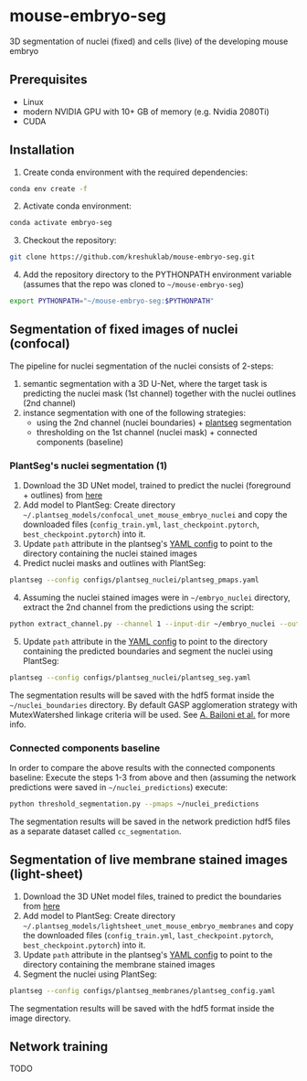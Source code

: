 # mouse-embryo-seg
3D segmentation of nuclei (fixed) and cells (live) of the developing mouse embryo

## Prerequisites
- Linux
- modern NVIDIA GPU with 10+ GB of memory (e.g. Nvidia 2080Ti)
- CUDA

## Installation

1. Create conda environment with the required dependencies:
```bash
conda env create -f 
```
2. Activate conda environment:
```bash
conda activate embryo-seg
```
3. Checkout the repository:
```bash
git clone https://github.com/kreshuklab/mouse-embryo-seg.git
```
4. Add the repository directory to the PYTHONPATH environment variable (assumes that the repo was cloned to `~/mouse-embryo-seg`)
```bash
export PYTHONPATH="~/mouse-embryo-seg:$PYTHONPATH"
```

## Segmentation of fixed images of nuclei (confocal)

The pipeline for nuclei segmentation of the nuclei consists of 2-steps: 
1. semantic segmentation with a 3D U-Net, where the target task is predicting the nuclei mask (1st channel) together with the nuclei outlines (2nd channel)
2. instance segmentation with one of the following strategies:
    - using the 2nd channel (nuclei boundaries) + [plantseg](https://github.com/hci-unihd/plant-seg) segmentation
    - thresholding on the 1st channel (nuclei mask) + connected components (baseline)
    
### PlantSeg's nuclei segmentation (1)
1. Download the 3D UNet model, trained to predict the nuclei (foreground + outlines) from [here](todo)
2. Add model to PlantSeg: Create directory `~/.plantseg_models/confocal_unet_mouse_embryo_nuclei` and copy the downloaded files (`config_train.yml`, `last_checkpoint.pytorch`, `best_checkpoint.pytorch`) into it.
3. Update `path` attribute in the plantseg's [YAML config](configs/plantseg_nuclei/plantseg_pmaps.yaml) to point to the directory containing the nuclei stained images
4. Predict nuclei masks and outlines with PlantSeg:
```bash
plantseg --config configs/plantseg_nuclei/plantseg_pmaps.yaml
``` 
4. Assuming the nuclei stained images were in `~/embryo_nuclei` directory, extract the 2nd channel from the predictions using the script:
```bash
python extract_channel.py --channel 1 --input-dir ~/embryo_nuclei --output-dir ~/nuclei_boundaries
```
5. Update `path` attribute in the [YAML config](configs/plantseg_nuclei/plantseg_seg.yaml) to point to the directory containing the predicted boundaries and segment the nuclei using PlantSeg:
```bash
plantseg --config configs/plantseg_nuclei/plantseg_seg.yaml
```  
The segmentation results will be saved with the hdf5 format inside the `~/nuclei_boundaries` directory.
By default GASP agglomeration strategy with MutexWatershed linkage criteria will be used. See [A. Bailoni et al.](https://arxiv.org/abs/1906.11713) for more info.

### Connected components baseline
In order to compare the above results with the connected components baseline:
Execute the steps 1-3 from above and then (assuming the network predictions were saved in `~/nuclei_predictions`) execute:
```bash
python threshold_segmentation.py --pmaps ~/nuclei_predictions
```
The segmentation results will be saved in the network prediction hdf5 files as a separate dataset called `cc_segmentation`.
     
## Segmentation of live membrane stained images (light-sheet)
1. Download the 3D UNet model files, trained to predict the boundaries from [here](todo)
2. Add model to PlantSeg: Create directory `~/.plantseg_models/lightsheet_unet_mouse_embryo_membranes` and copy the downloaded files (`config_train.yml`, `last_checkpoint.pytorch`, `best_checkpoint.pytorch`) into it.
3. Update `path` attribute in the plantseg's [YAML config](configs/plantseg_membranes/plantseg_config.yaml) to point to the directory containing the membrane stained images
4. Segment the nuclei using PlantSeg:
```bash
plantseg --config configs/plantseg_membranes/plantseg_config.yaml
``` 
The segmentation results will be saved with the hdf5 format inside the image directory. 


## Network training

TODO